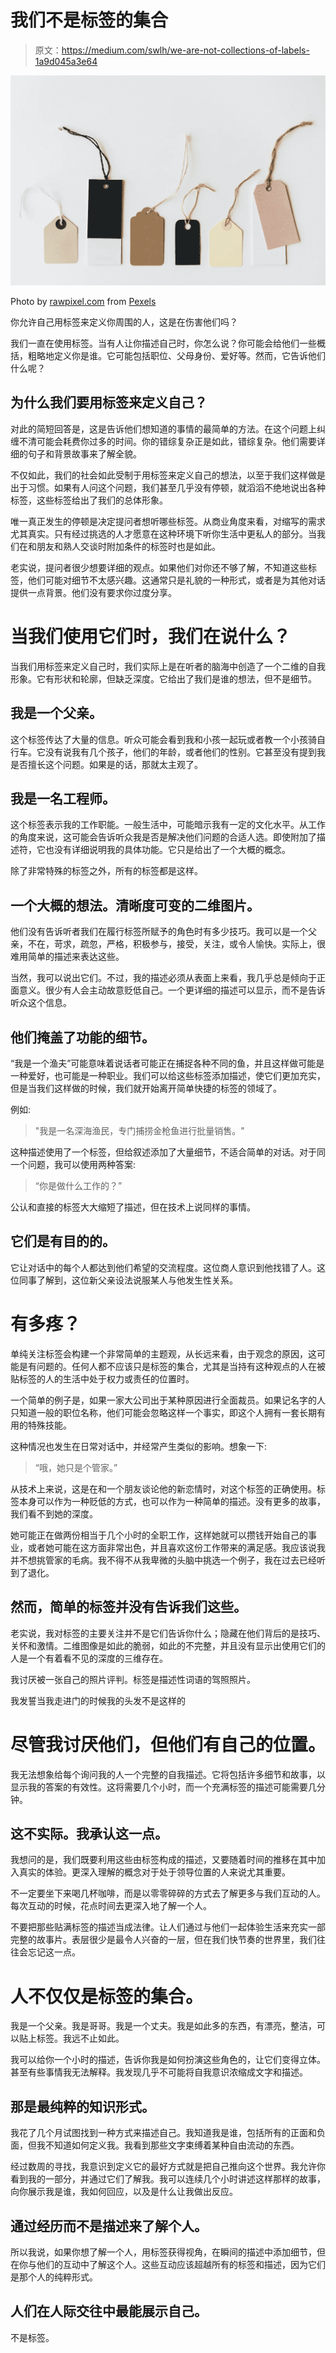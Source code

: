 # 我们不是标签的集合

> 原文：<https://medium.com/swlh/we-are-not-collections-of-labels-1a9d045a3e64>

![](img/e2e4eed7ad5605d9a8953bb0aee3fd18.png)

Photo by [rawpixel.com](https://www.pexels.com/@rawpixel?utm_content=attributionCopyText&utm_medium=referral&utm_source=pexels) from [Pexels](https://www.pexels.com/photo/several-assorted-color-tags-697059/?utm_content=attributionCopyText&utm_medium=referral&utm_source=pexels)

你允许自己用标签来定义你周围的人，这是在伤害他们吗？

我们一直在使用标签。当有人让你描述自己时，你怎么说？你可能会给他们一些概括，粗略地定义你是谁。它可能包括职位、父母身份、爱好等。然而，它告诉他们什么呢？

## 为什么我们要用标签来定义自己？

对此的简短回答是，这是告诉他们想知道的事情的最简单的方法。在这个问题上纠缠不清可能会耗费你过多的时间。你的错综复杂正是如此，错综复杂。他们需要详细的句子和背景故事来了解全貌。

不仅如此，我们的社会如此受制于用标签来定义自己的想法，以至于我们这样做是出于习惯。如果有人问这个问题，我们甚至几乎没有停顿，就滔滔不绝地说出各种标签，这些标签给出了我们的总体形象。

唯一真正发生的停顿是决定提问者想听哪些标签。从商业角度来看，对缩写的需求尤其真实。只有经过挑选的人才愿意在这种环境下听你生活中更私人的部分。当我们在和朋友和熟人交谈时附加条件的标签时也是如此。

老实说，提问者很少想要详细的观点。如果他们对你还不够了解，不知道这些标签，他们可能对细节不太感兴趣。这通常只是礼貌的一种形式，或者是为其他对话提供一点背景。他们没有要求你过度分享。

# 当我们使用它们时，我们在说什么？

当我们用标签来定义自己时，我们实际上是在听者的脑海中创造了一个二维的自我形象。它有形状和轮廓，但缺乏深度。它给出了我们是谁的想法，但不是细节。

## 我是一个父亲。

这个标签传达了大量的信息。听众可能会看到我和小孩一起玩或者教一个小孩骑自行车。它没有说我有几个孩子，他们的年龄，或者他们的性别。它甚至没有提到我是否擅长这个问题。如果是的话，那就太主观了。

## 我是一名工程师。

这个标签表示我的工作职能。一般生活中，可能暗示我有一定的文化水平。从工作的角度来说，这可能会告诉听众我是否是解决他们问题的合适人选。即使附加了描述符，它也没有详细说明我的具体功能。它只是给出了一个大概的概念。

除了非常特殊的标签之外，所有的标签都是这样。

## 一个大概的想法。清晰度可变的二维图片。

他们没有告诉听者我们在履行标签所赋予的角色时有多少技巧。我可以是一个父亲，不在，苛求，疏忽，严格，积极参与，接受，关注，或令人愉快。实际上，很难用简单的描述来表达这些。

当然，我可以说出它们。不过，我的描述必须从表面上来看，我几乎总是倾向于正面意义。很少有人会主动故意贬低自己。一个更详细的描述可以显示，而不是告诉听众这个信息。

## 他们掩盖了功能的细节。

“我是一个渔夫”可能意味着说话者可能正在捕捉各种不同的鱼，并且这样做可能是一种爱好，也可能是一种职业。我们可以给这些标签添加描述，使它们更加充实，但是当我们这样做的时候，我们就开始离开简单快捷的标签的领域了。

例如:

> "我是一名深海渔民，专门捕捞金枪鱼进行批量销售。"

这种描述使用了一个标签，但给叙述添加了大量细节，不适合简单的对话。对于同一个问题，我可以使用两种答案:

> “你是做什么工作的？”

公认和直接的标签大大缩短了描述，但在技术上说同样的事情。

## 它们是有目的的。

它让对话中的每个人都达到他们希望的交流程度。这位商人意识到他找错了人。这位同事了解到，这位新父亲设法说服某人与他发生性关系。

# 有多疼？

单纯关注标签会构建一个非常简单的主题观，从长远来看，由于观念的原因，这可能是有问题的。任何人都不应该只是标签的集合，尤其是当持有这种观点的人在被贴标签的人的生活中处于权力或责任的位置时。

一个简单的例子是，如果一家大公司出于某种原因进行全面裁员。如果记名字的人只知道一般的职位名称，他们可能会忽略这样一个事实，即这个人拥有一套长期有用的特殊技能。

这种情况也发生在日常对话中，并经常产生类似的影响。想象一下:

> “哦，她只是个管家。”

从技术上来说，这是在和一个朋友谈论他的新恋情时，对这个标签的正确使用。标签本身可以作为一种贬低的方式，也可以作为一种简单的描述。没有更多的故事，我们看不到她的深度。

她可能正在做两份相当于几个小时的全职工作，这样她就可以攒钱开始自己的事业，或者她可能在这方面非常出色，并且喜欢这份工作带来的满足感。我应该说我并不想挑管家的毛病。我不得不从我卑微的头脑中挑选一个例子，我在过去已经听到了退化。

## 然而，简单的标签并没有告诉我们这些。

老实说，我对标签的主要关注并不是它们告诉你什么；隐藏在他们背后的是技巧、关怀和激情。二维图像是如此的脆弱，如此的不完整，并且没有显示出使用它们的人是一个有着看不见的深度的三维存在。

我讨厌被一张自己的照片评判。标签是描述性词语的驾照照片。

我发誓当我走进门的时候我的头发不是这样的

# 尽管我讨厌他们，但他们有自己的位置。

我无法想象给每个询问我的人一个完整的自我描述。它将包括许多细节和故事，以显示我的答案的有效性。这将需要几个小时，而一个充满标签的描述可能需要几分钟。

## 这不实际。我承认这一点。

我想问的是，我们既要利用这些由标签构成的描述，又要随着时间的推移在其中加入真实的体验。更深入理解的概念对于处于领导位置的人来说尤其重要。

不一定要坐下来喝几杯咖啡，而是以零零碎碎的方式去了解更多与我们互动的人。每次互动的时候，花点时间去更深入地了解一个人。

不要把那些贴满标签的描述当成法律。让人们通过与他们一起体验生活来充实一部完整的故事片。表层很少是最令人兴奋的一层，但在我们快节奏的世界里，我们往往会忘记这一点。

# 人不仅仅是标签的集合。

我是一个父亲。我是哥哥。我是一个丈夫。我是如此多的东西，有漂亮，整洁，可以贴上标签。我远不止如此。

我可以给你一个小时的描述，告诉你我是如何扮演这些角色的，让它们变得立体。甚至有些事情我无法解释。我发现几乎不可能将自我意识浓缩成文字和描述。

## 那是最纯粹的知识形式。

我花了几个月试图找到一种方式来描述自己。我知道我是谁，包括所有的正面和负面，但我不知道如何定义我。我看到那些文字束缚着某种自由流动的东西。

经过数周的寻找，我意识到定义它的最好方式就是把自己推向这个世界。我允许你看到我的一部分，并通过它们了解我。我可以连续几个小时讲述这样那样的故事，向你展示我是谁，我如何回应，以及是什么让我做出反应。

## 通过经历而不是描述来了解个人。

所以我说，如果你想了解一个人，用标签获得视角，在瞬间的描述中添加细节，但在你与他们的互动中了解这个人。这些互动应该超越所有的标签和描述，因为它们是那个人的纯粹形式。

## 人们在人际交往中最能展示自己。

不是标签。
